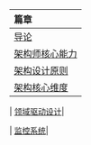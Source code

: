 |篇章|
| :------ |
| [导论](./introduce/README.MD)|
| [架构师核心能力](./corecompetence/README.MD)|
| [架构设计原则](./designprinciples/README.MD)|
| [架构核心维度](./designdimensions/README.MD)|


| [领域驱动设计](./ddd/README.MD)|

| [监控系统](./monitor/README.MD)|
